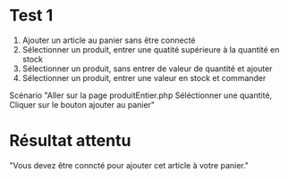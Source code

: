 # Test 1
1. Ajouter un article au panier sans être connecté
2. Sélectionner un produit, entrer une quatité supérieure à la quantité en stock
3. Sélectionner un produit, sans entrer de valeur  de quantité et ajouter
4. Sélectionner un produit, entrer une valeur en stock et commander





Scénario
"Aller sur la page produitEntier.php
Séléctionner une quantité,
Cliquer sur le bouton ajouter au panier"
# Résultat attentu
"Vous devez être conncté
pour ajouter cet article
à votre panier."